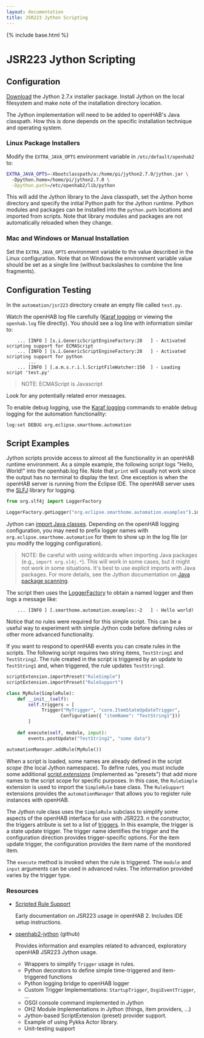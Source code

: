 ```yaml
---
layout: documentation
title: JSR223 Jython Scripting
---
```


{% include base.html %}

# JSR223 Jython Scripting

## Configuration

[Download](http://www.jython.org/downloads.html) the Jython 2.7.x installer package. 
Install Jython on the local filesystem and make note of the installation directory location.

The Jython implementation will need to be added to openHAB's Java classpath. 
How this is done depends on the specific installation technique and operating system.

### Linux Package Installers

Modify the `EXTRA_JAVA_OPTS` environment variable in `/etc/default/openhab2` to:

```bash
EXTRA_JAVA_OPTS=-Xbootclasspath/a:/home/pi/jython2.7.0/jython.jar \
  -Dpython.home=/home/pi/jython2.7.0 \
  -Dpython.path=/etc/openhab2/lib/python
```

This will add the Jython library to the Java classpath, 
set the Jython home directory and specify the initial Python path for the Jython runtime. 
Python modules and packages can be installed into the `python.path` locations and imported from scripts. 
Note that library modules and packages are not automatically reloaded when they change.

### Mac and Windows or Manual Installation

Set the `EXTRA_JAVA_OPTS` environment variable to the value described in the Linux configuration. 
Note that on Windows the environment variable value should be set as a single line 
(without backslashes to combine the line fragments).

## Configuration Testing

In the `automation/jsr223` directory create an empty file called `test.py`.

Watch the openHAB log file carefully ([Karaf logging]({{base}}/administration/logging.html) 
or viewing the `openhab.log` file directly). 
You should see a log line with information similar to:

```text
    ... [INFO ] [s.i.GenericScriptEngineFactory:28   ] - Activated scripting support for ECMAScript
    ... [INFO ] [s.i.GenericScriptEngineFactory:28   ] - Activated scripting support for python
        ...
    ... [INFO ] [.a.m.s.r.i.l.ScriptFileWatcher:150  ] - Loading script 'test.py'
```

> NOTE: ECMAScript is Javascript

Look for any potentially related error messages.

To enable debug logging, use the [Karaf logging]({{base}}/administration/logging.html) commands to 
enable debug logging for the automation functionality:

```text
log:set DEBUG org.eclipse.smarthome.automation
```

## Script Examples

Jython scripts provide access to almost all the functionality in an openHAB runtime environment. 
As a simple example, the following script logs "Hello, World!" into the openhab.log file. 
Note that `print` will usually not work since the output has no terminal to display the text. 
One exception is when the openHAB server is running from the Eclipse IDE. 
The openHAB server uses the [SLFJ](https://www.slf4j.org/) library for logging. 

```python
from org.slf4j import LoggerFactory

LoggerFactory.getLogger("org.eclipse.smarthome.automation.examples").info("Hello world!")
```

Jython can [import Java classes](http://www.jython.org/jythonbook/en/1.0/ModulesPackages.html). 
Depending on the openHAB logging configuration, 
you may need to prefix logger names with `org.eclipse.smarthome.automation` 
for them to show up in the log file (or you modify the logging configuration).

> NOTE: Be careful with using wildcards when importing Java packages (e.g., `import org.sl4j.*`). 
> This will work in some cases, but it might not work in some situations. 
> It's best to use explicit imports with Java packages. 
> For more details, see the Jython documentation on 
> [Java package scanning](http://www.jython.org/jythonbook/en/1.0/ModulesPackages.html#java-package-scanning).

The script then uses the [LoggerFactory](https://www.slf4j.org/apidocs/org/slf4j/Logger.html) 
to obtain a named logger and then logs a message like:

```text
    ... [INFO ] [.smarthome.automation.examples:-2   ] - Hello world!
```

Notice that no rules were required for this simple script. 
This can be a useful way to experiment with simple Jython code before defining rules or other more advanced functionality.

If you want to respond to openHAB events you can create rules in the scripts. 
The following script requires two string items, `TestString1` and `TestString2`. 
The rule created in the script is triggered by an update to `TestString1` and, 
when triggered, the rule updates `TestString2`. 

```python
scriptExtension.importPreset("RuleSimple")
scriptExtension.importPreset("RuleSupport")

class MyRule(SimpleRule):
    def __init__(self):
        self.triggers = [
             Trigger("MyTrigger", "core.ItemStateUpdateTrigger", 
                    Configuration({ "itemName": "TestString1"}))
        ]
        
    def execute(self, module, input):
        events.postUpdate("TestString2", "some data")

automationManager.addRule(MyRule())
```

When a script is loaded, some names are already defined in the script *scope* (the local Jython namespace). 
To define rules, you must include some additional [script *extensions*](jsr223.html#presets) 
(implemented as "presets") that add more names to the script scope for specific purposes. 
In this case, the `RuleSimple` extension is used to import the `SimpleRule` base class. 
The `RuleSupport` extensions provides the `automationManager` that allows you to register rule instances with openHAB.

The Jython rule class uses the `SimpleRule` subclass to simplify some aspects of the openHAB interface for use with JSR223. 
n the constructor, the triggers atribute is set to a list of [triggers](jsr223.html#trigger_types). 
In this example, the trigger is a state update trigger. 
The trigger name identifies the trigger and the configuration direction provides trigger-specific options. 
For the item update trigger, the configuration provides the item name of the monitored item.

The `execute` method is invoked when the rule is triggered. 
The `module` and `input` arguments can be used in advanced rules. 
The information provided varies by the trigger type.

### Resources

  - [Scripted Rule Support](https://github.com/eclipse/smarthome/wiki/Scripted-Rule-Support)
    
    Early documentation on JSR223 usage in openHAB 2. Includes IDE setup instructions.

  - [openhab2-jython](https://github.com/steve-bate/openhab2-jython)  (github)

    Provides information and examples related to advanced, exploratory openHAB JSR223 Jython usage.

    - Wrappers to simplify `Trigger` usage in rules.
    - Python decorators to define simple time-triggered and item-triggered functions
    - Python logging bridge to openHAB logger
    - Custom Trigger Implementations: `StartupTrigger`, `OsgiEventTrigger`, ...
    - OSGI console command implemented in Jython
    - OH2 Module Implementations in Jython (things, item providers, ...)
    - Jython-based ScriptExtension (preset) provider support.
    - Example of using Pykka Actor library.
    - Unit-testing support
